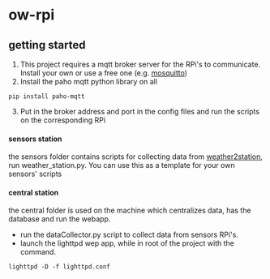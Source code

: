 # ow-rpi

## getting started

1) This project requires a mqtt broker server for the RPi's to communicate. Install your own or use a free one (e.g. [mosquitto](http://test.mosquitto.org/))
2) Install the paho mqtt python library on all
```
pip install paho-mqtt
```

3) Put in the broker address and port in the config files and run the scripts on the corresponding RPi

#### sensors station
the sensors folder contains scripts for collecting data from [weather2station](https://wiki.odroid.com/accessory/sensor/weather-board/weather-board), run weather_station.py. You can use this as a template for your own sensors' scripts

#### central station
the central folder is used on the machine which centralizes data, has the database and run the webapp.
   * run the dataCollector.py script to collect data from sensors RPi's.
   * launch the lighttpd wep app, while in root of the project with the command.

```
lighttpd -D -f lighttpd.conf
```
